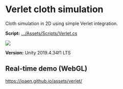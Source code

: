 # Verlet cloth simulation
 Cloth simulation in 2D using simple Verlet integration.

**Script:**
 [.../Assets/Scripts/Verlet.cs](https://github.com/joaen/verlet-cloth-simulation/blob/main/Assets/Scripts/Verlet.cs)

![](2Dcloth.gif)

**Version:** Unity 2019.4.34f1 LTS

## Real-time demo (WebGL)
https://joaen.github.io/assets/verlet/ 


